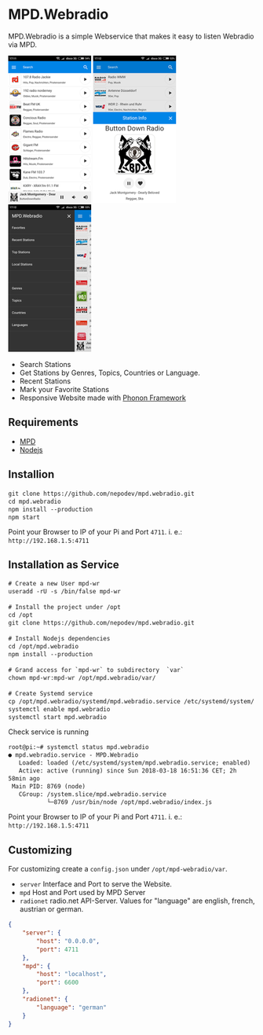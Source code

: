 # MPD.Webradio

MPD.Webradio is a simple Webservice that makes it easy to listen Webradio via MPD.

![Liste](img/01_list.png "Liste")
![Liste](img/02_info.png "Liste")
![Liste](img/03_sidepanel.png "Liste")

* Search Stations
* Get Stations by Genres, Topics, Countries or Language.
* Recent Stations
* Mark your Favorite Stations
* Responsive Website made with [Phonon Framework](http://phonon.quarkdev.com/)

## Requirements

* [MPD](https://www.musicpd.org/)
* [Nodejs](https://nodejs.org/en/)

## Installion

```console
git clone https://github.com/nepodev/mpd.webradio.git
cd mpd.webradio
npm install --production
npm start
```

Point your Browser to IP of your Pi and Port `4711`.
i. e.: `http://192.168.1.5:4711`

## Installation as Service

```console
# Create a new User mpd-wr
useradd -rU -s /bin/false mpd-wr

# Install the project under /opt
cd /opt
git clone https://github.com/nepodev/mpd.webradio.git

# Install Nodejs dependencies
cd /opt/mpd.webradio
npm install --production

# Grand access for `mpd-wr` to subdirectory  `var`
chown mpd-wr:mpd-wr /opt/mpd.webradio/var/

# Create Systemd service
cp /opt/mpd.webradio/systemd/mpd.webradio.service /etc/systemd/system/
systemctl enable mpd.webradio
systemctl start mpd.webradio

```

Check service is running

```console
root@pi:~# systemctl status mpd.webradio
● mpd.webradio.service - MPD.Webradio
   Loaded: loaded (/etc/systemd/system/mpd.webradio.service; enabled)
   Active: active (running) since Sun 2018-03-18 16:51:36 CET; 2h 58min ago
 Main PID: 8769 (node)
   CGroup: /system.slice/mpd.webradio.service
           └─8769 /usr/bin/node /opt/mpd.webradio/index.js
```

Point your Browser to IP of your Pi and Port `4711`.
i. e.: `http://192.168.1.5:4711`

## Customizing

For customizing create a `config.json` under `/opt/mpd-webradio/var`.

* `server` Interface and Port to serve the Website.
* `mpd` Host and Port used by MPD Server
* `radionet` radio.net API-Server. Values for "language" are english, french, austrian or german.

```json
{
    "server": {
        "host": "0.0.0.0",
        "port": 4711
    },
    "mpd": {
        "host": "localhost",
        "port": 6600
    },
    "radionet": {
        "language": "german"
    }
}
```
